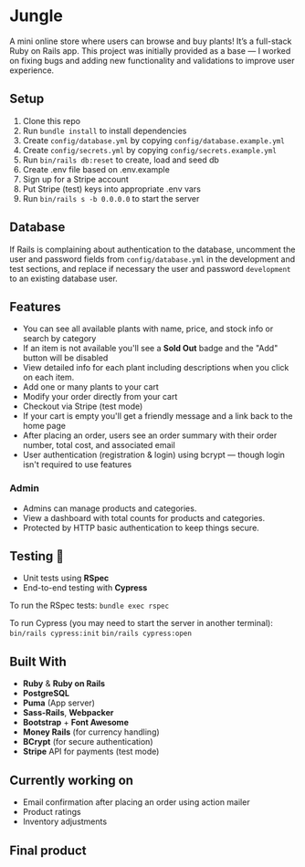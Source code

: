 # Jungle

A mini online store where users can browse and buy plants! It’s a full-stack Ruby on Rails app. This project was initially provided as a base — I worked on fixing bugs and adding new functionality and validations to improve user experience.

## Setup

1. Clone this repo
2. Run `bundle install` to install dependencies
3. Create `config/database.yml` by copying `config/database.example.yml`
4. Create `config/secrets.yml` by copying `config/secrets.example.yml`
5. Run `bin/rails db:reset` to create, load and seed db
6. Create .env file based on .env.example
7. Sign up for a Stripe account
8. Put Stripe (test) keys into appropriate .env vars
9. Run `bin/rails s -b 0.0.0.0` to start the server

## Database

If Rails is complaining about authentication to the database, uncomment the user and password fields from `config/database.yml` in the development and test sections, and replace if necessary the user and password `development` to an existing database user.

## Features

- You can see all available plants with name, price, and stock info or search by category
- If an item is not available you'll see a **Sold Out** badge and the "Add" button will be disabled
- View detailed info for each plant including descriptions when you click on each item.
- Add one or many plants to your cart
- Modify your order directly from your cart
- Checkout via Stripe (test mode)
- If your cart is empty you'll get a friendly message and a link back to the home page
- After placing an order, users see an order summary with their order number, total cost, and associated email
- User authentication (registration & login) using bcrypt — though login isn't required to use features

### Admin

- Admins can manage products and categories.
- View a dashboard with total counts for products and categories.
- Protected by HTTP basic authentication to keep things secure.

## Testing 📓

- Unit tests using **RSpec**
- End-to-end testing with **Cypress**

To run the RSpec tests:
`bundle exec rspec`

To run Cypress (you may need to start the server in another terminal):
`bin/rails cypress:init`
`bin/rails cypress:open`

## Built With

- **Ruby** & **Ruby on Rails**
- **PostgreSQL**
- **Puma** (App server)
- **Sass-Rails**, **Webpacker**
- **Bootstrap** + **Font Awesome**
- **Money Rails** (for currency handling)
- **BCrypt** (for secure authentication)
- **Stripe** API for payments (test mode)

## Currently working on

- Email confirmation after placing an order using action mailer
- Product ratings
- Inventory adjustments

## Final product
